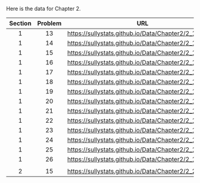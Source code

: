 Here is the data for Chapter 2. 

|Section|Problem|URL|
|:---:|:---:|:---:|
|1|13|<a>https://sullystats.github.io/Data/Chapter2/2_1_13.csv</a><br/>|
|1|14|<a>https://sullystats.github.io/Data/Chapter2/2_1_14.csv</a><br/>|
|1|15|<a>https://sullystats.github.io/Data/Chapter2/2_1_15.csv</a><br/>|
|1|16|<a>https://sullystats.github.io/Data/Chapter2/2_1_16.csv</a><br/>|
|1|17|<a>https://sullystats.github.io/Data/Chapter2/2_1_17.csv</a><br/>|
|1|18|<a>https://sullystats.github.io/Data/Chapter2/2_1_18.csv</a><br/>|
|1|19|<a>https://sullystats.github.io/Data/Chapter2/2_1_19.csv</a><br/>|
|1|20|<a>https://sullystats.github.io/Data/Chapter2/2_1_20.csv</a><br/>|
|1|21|<a>https://sullystats.github.io/Data/Chapter2/2_1_21.csv</a><br/>|
|1|22|<a>https://sullystats.github.io/Data/Chapter2/2_1_22.csv</a><br/>|
|1|23|<a>https://sullystats.github.io/Data/Chapter2/2_1_23.csv</a><br/>|
|1|24|<a>https://sullystats.github.io/Data/Chapter2/2_1_24.csv</a><br/>|
|1|25|<a>https://sullystats.github.io/Data/Chapter2/2_1_25.csv</a><br/>|
|1|26|<a>https://sullystats.github.io/Data/Chapter2/2_1_26.csv</a><br/>|
| | |
|2|15|<a>https://sullystats.github.io/Data/Chapter2/2_2_15.csv</a><br/>|
